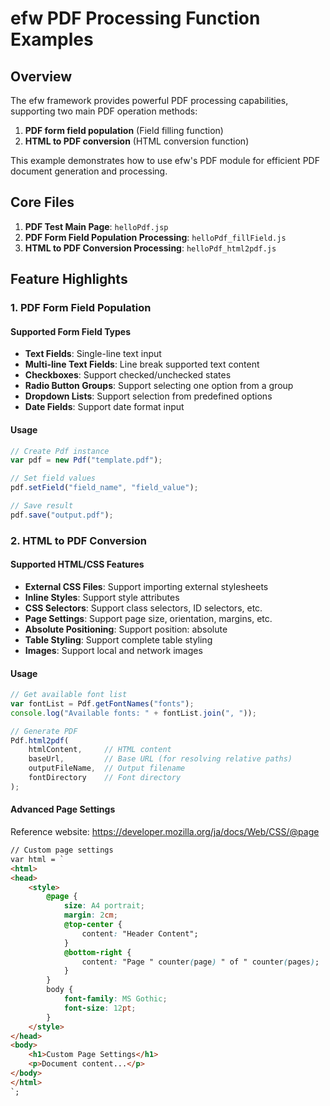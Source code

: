 # efw PDF Processing Function Examples

## Overview
The efw framework provides powerful PDF processing capabilities, supporting two main PDF operation methods:
1. **PDF form field population** (Field filling function)
2. **HTML to PDF conversion** (HTML conversion function)

This example demonstrates how to use efw's PDF module for efficient PDF document generation and processing.

## Core Files
1. **PDF Test Main Page**: `helloPdf.jsp`
2. **PDF Form Field Population Processing**: `helloPdf_fillField.js`
3. **HTML to PDF Conversion Processing**: `helloPdf_html2pdf.js`

## Feature Highlights

### 1. PDF Form Field Population

#### Supported Form Field Types
- **Text Fields**: Single-line text input
- **Multi-line Text Fields**: Line break supported text content
- **Checkboxes**: Support checked/unchecked states
- **Radio Button Groups**: Support selecting one option from a group
- **Dropdown Lists**: Support selection from predefined options
- **Date Fields**: Support date format input

#### Usage
```javascript
// Create Pdf instance
var pdf = new Pdf("template.pdf");

// Set field values
pdf.setField("field_name", "field_value");

// Save result
pdf.save("output.pdf");
```

### 2. HTML to PDF Conversion

#### Supported HTML/CSS Features
- **External CSS Files**: Support importing external stylesheets
- **Inline Styles**: Support style attributes
- **CSS Selectors**: Support class selectors, ID selectors, etc.
- **Page Settings**: Support page size, orientation, margins, etc.
- **Absolute Positioning**: Support position: absolute
- **Table Styling**: Support complete table styling
- **Images**: Support local and network images

#### Usage
```javascript
// Get available font list
var fontList = Pdf.getFontNames("fonts");
console.log("Available fonts: " + fontList.join(", "));

// Generate PDF
Pdf.html2pdf(
    htmlContent,     // HTML content
    baseUrl,         // Base URL (for resolving relative paths)
    outputFileName,  // Output filename
    fontDirectory    // Font directory
);
```

#### Advanced Page Settings
Reference website: https://developer.mozilla.org/ja/docs/Web/CSS/@page

```html
// Custom page settings
var html = `
<html>
<head>
    <style>
        @page {
            size: A4 portrait;
            margin: 2cm;
            @top-center {
                content: "Header Content";
            }
            @bottom-right {
                content: "Page " counter(page) " of " counter(pages);
            }
        }
        body {
            font-family: MS Gothic;
            font-size: 12pt;
        }
    </style>
</head>
<body>
    <h1>Custom Page Settings</h1>
    <p>Document content...</p>
</body>
</html>
`;
```